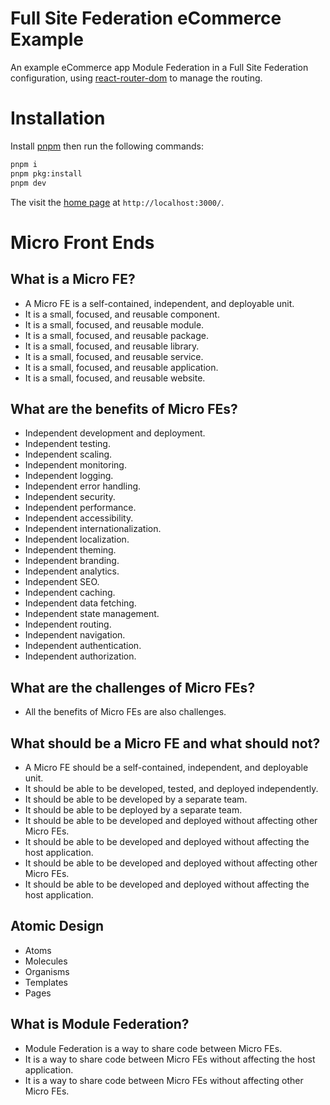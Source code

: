 # Full Site Federation eCommerce Example

An example eCommerce app Module Federation in a Full Site Federation configuration, using [react-router-dom](https://www.npmjs.com/package/react-router-dom) to manage the routing.

# Installation

Install [pnpm](https://pnpm.io/) then run the following commands:

```bash
pnpm i
pnpm pkg:install
pnpm dev
```

The visit the [home page](http://localhost:3000/) at `http://localhost:3000/`.

<div style="page-break-after: always;"></div>

# Micro Front Ends

## What is a Micro FE?
- A Micro FE is a self-contained, independent, and deployable unit.
- It is a small, focused, and reusable component.
- It is a small, focused, and reusable module.
- It is a small, focused, and reusable package.
- It is a small, focused, and reusable library.
- It is a small, focused, and reusable service.
- It is a small, focused, and reusable application.
- It is a small, focused, and reusable website.

## What are the benefits of Micro FEs?
- Independent development and deployment.
- Independent testing.
- Independent scaling.
- Independent monitoring.
- Independent logging.
- Independent error handling.
- Independent security.
- Independent performance.
- Independent accessibility.
- Independent internationalization.
- Independent localization.
- Independent theming.
- Independent branding.
- Independent analytics.
- Independent SEO.
- Independent caching.
- Independent data fetching.
- Independent state management.
- Independent routing.
- Independent navigation.
- Independent authentication.
- Independent authorization.

## What are the challenges of Micro FEs?
- All the benefits of Micro FEs are also challenges.

## What should be a Micro FE and what should not?
- A Micro FE should be a self-contained, independent, and deployable unit.
- It should be able to be developed, tested, and deployed independently.
- It should be able to be developed by a separate team.
- It should be able to be deployed by a separate team.
- It should be able to be developed and deployed without affecting other Micro FEs.
- It should be able to be developed and deployed without affecting the host application.
- It should be able to be developed and deployed without affecting other Micro FEs.
- It should be able to be developed and deployed without affecting the host application.

## Atomic Design
- Atoms
- Molecules
- Organisms
- Templates
- Pages

## What is Module Federation?
- Module Federation is a way to share code between Micro FEs.
- It is a way to share code between Micro FEs without affecting the host application.
- It is a way to share code between Micro FEs without affecting other Micro FEs.


